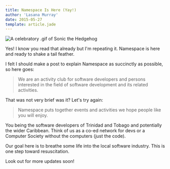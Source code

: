 ```yaml
---
title: Namespace Is Here (Yay!)
author: 'Lasana Murray'
date: 2015-05-27
template: article.jade
---
```

![A celebratory .gif of Sonic the Hedgehog](http://30.media.tumblr.com/tumblr_lvyx3aVWsS1qcmpuao1_500.gif)

Yes! I know you read that already but I'm repeating it. Namespace is here
and ready to shake a tail feather.

I felt I should make a post to explain Namespace as succinctly as possible, so here goes:

>We are an activity club for software developers and persons interested in the field
>of software development and its related activities.

That was not very brief was it? Let's try again:

>Namespace puts together events and activities we hope people like you will enjoy. 

You being the software developers of Trinidad and Tobago and potentially the wider Caribbean. Think of us as a co-ed network for devs or a Computer Society without the computers (just the code).

Our goal here is to breathe some life into the local software industry. This is one
step toward resuscitation.

Look out for more updates soon!
